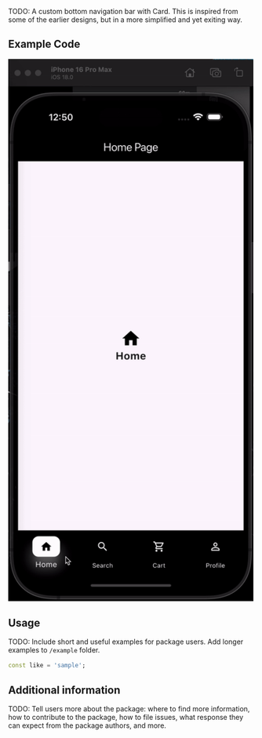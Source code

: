 <!--
This README describes the package. If you publish this package to pub.dev,
this README's contents appear on the landing page for your package.

For information about how to write a good package README, see the guide for
[writing package pages](https://dart.dev/tools/pub/writing-package-pages).

For general information about developing packages, see the Dart guide for
[creating packages](https://dart.dev/guides/libraries/create-packages)
and the Flutter guide for
[developing packages and plugins](https://flutter.dev/to/develop-packages).
-->

TODO: A custom bottom navigation bar with Card. This is inspired from some of the earlier designs, but in a more simplified and yet exiting way.


## Example Code
<img src="https://raw.githubusercontent.com/Prashant-ranjan-singh-123/material_bottom_nav_bar/refs/heads/main/example/material_bottom_nav_bar_example/readme_things/demo.gif" width="500" />

## Usage

TODO: Include short and useful examples for package users. Add longer examples
to `/example` folder.

```dart
const like = 'sample';
```

## Additional information

TODO: Tell users more about the package: where to find more information, how to
contribute to the package, how to file issues, what response they can expect
from the package authors, and more.
